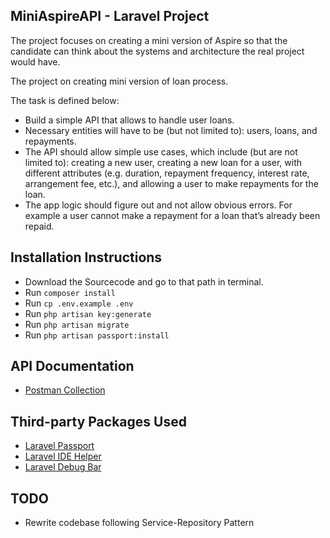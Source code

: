 ## MiniAspireAPI - Laravel Project

The project focuses on creating a mini version of Aspire so that the candidate can think about the systems and architecture the real project would have.

The project on creating mini version of loan process.

The task is defined below:

 - Build a simple API that allows to handle user loans.
 - Necessary entities will have to be (but not limited to): users, loans, and repayments.
 - The API should allow simple use cases, which include (but are not limited to): creating a new user, creating a new loan for a user, with different attributes (e.g. duration, repayment frequency, interest rate, arrangement fee, etc.), and allowing a user to make repayments for the loan.
 - The app logic should figure out and not allow obvious errors. For example a user cannot make a repayment for a loan that’s already been repaid.

## Installation Instructions

- Download the Sourcecode and go to that path in terminal.
- Run `composer install`
- Run `cp .env.example .env`
- Run `php artisan key:generate`
- Run `php artisan migrate`
- Run `php artisan passport:install`

## API Documentation

- [Postman Collection](https://www.getpostman.com/collections/1865a4ef920033776cef)

## Third-party Packages Used

- [Laravel Passport](https://laravel.com/docs/passport)
- [Laravel IDE Helper](https://github.com/barryvdh/laravel-ide-helper)
- [Laravel Debug Bar](https://github.com/barryvdh/laravel-debugbar)

## TODO

- Rewrite codebase following Service-Repository Pattern
